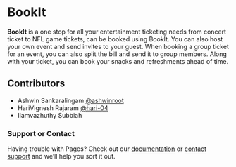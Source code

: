 # BookIt


**BookIt** is a one stop for all your entertainment ticketing needs from concert ticket to NFL game tickets, can be booked using BookIt. You can also host your own event and send invites to your guest. When booking a group ticket for an event, you can also split the bill and send it to group members.  Along with your ticket, you can book your snacks and refreshments ahead of time.


## Contributors

- Ashwin Sankaralingam [@ashwinroot](https://github.com/ashwinroot)
- HariVignesh Rajaram [@hari-04](https://github.com/hari-04)
- Ilamvazhuthy Subbiah [](https://github.com/hari-04)



### Support or Contact

Having trouble with Pages? Check out our [documentation](https://help.github.com/categories/github-pages-basics/) or [contact support](https://github.com/contact) and we’ll help you sort it out.
